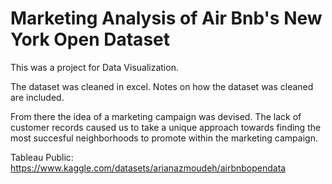 # Marketing Analysis of Air Bnb's New York Open Dataset
This was a project for Data Visualization.

The dataset was cleaned in excel. Notes on how the dataset was cleaned are included.

From there the idea of a marketing campaign was devised. The lack of customer records caused us to take a unique approach towards finding the most succesful neighborhoods to promote within the marketing campaign.

Tableau Public: https://www.kaggle.com/datasets/arianazmoudeh/airbnbopendata